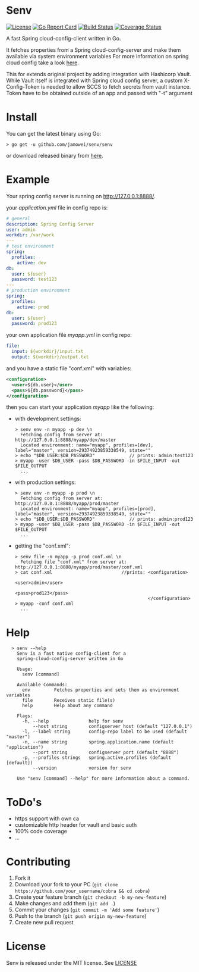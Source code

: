 # Senv

[![License](https://img.shields.io/badge/license-MIT-brightgreen.svg?style=flat-square)](https://github.com/jamowei/senv/blob/master/LICENSE)
[![Go Report Card](https://goreportcard.com/badge/github.com/jamowei/senv)](https://goreportcard.com/report/github.com/jamowei/senv)
[![Build Status](https://travis-ci.org/jamowei/senv.svg?branch=master)](https://travis-ci.org/jamowei/senv)
[![Coverage Status](https://coveralls.io/repos/github/jamowei/senv/badge.svg?branch=master)](https://coveralls.io/github/jamowei/senv?branch=master)

A fast Spring cloud-config-client written in Go.
 
It fetches properties from a Spring cloud-config-server
and make them available via system environment variables
For more information on spring cloud config take a look [here](https://cloud.spring.io/spring-cloud-config/).

This for extends original project by adding integration with Hashicorp Vault. While Vault itself is integrated with Spring cloud config server, a custom X-Config-Token is needed to allow SCCS to fetch secrets from vault instance. Token have to be obtained outside of an app and passed with "-t" argument

# Install

You can get the latest binary using Go:

`> go get -u github.com/jamowei/senv/senv`

or download released binary from [here](https://github.com/jamowei/senv/releases/latest).

# Example

Your spring config server is running on http://127.0.0.1:8888/.

your *application.yml* file in config repo is:
```yaml
# general
description: Spring Config Server
user: admin
workdir: /var/work
---
# test environment
spring:
  profiles:
    active: dev
db:
  user: ${user}
  password: test123
---
# production environment
spring:
  profiles:
    active: prod
db:
  user: ${user}
  password: prod123
```

your own application file *myapp.yml* in config repo:
```yaml
file:
  input: ${workdir}/input.txt
  output: ${workdir}/output.txt
```

and you have a static file "conf.xml" with variables:
```xml
<configuration>
  <user>${db.user}</user>
  <pass>${db.password}</pass>
</configuration>
```

then you can start your application *myapp* like the following:
* with development settings:
    ```
    > senv env -n myapp -p dev \n
      Fetching config from server at: http://127.0.0.1:8888/myapp/dev/master
      Located environment: name="myapp", profiles=[dev], label="master", version=29374923859338549, state=""
    > echo "$DB_USER:$DB_PASSWORD"             // prints: admin:test123
    > myapp -user $DB_USER -pass $DB_PASSWORD -in $FILE_INPUT -out $FILE_OUTPUT
      ...
    ```
* with production settings:
    ```
    > senv env -n myapp -p prod \n
      Fetching config from server at: http://127.0.0.1:8888/myapp/prod/master
      Located environment: name="myapp", profiles=[prod], label="master", version=29374923859338549, state=""
    > echo "$DB_USER:$DB_PASSWORD"             // prints: admin:prod123
    > myapp -user $DB_USER -pass $DB_PASSWORD -in $FILE_INPUT -out $FILE_OUTPUT
      ...
    ```
* getting the "conf.xml":
    ```
    > senv file -n myapp -p prod conf.xml \n
      Fetching file "conf.xml" from server at: http://127.0.0.1:8888/myapp/prod/master/conf.xml
    > cat conf.xml                          //prints: <configuration>
                                                        <user>admin</user>
                                                        <pass>prod123</pass>
                                                      </configuration>
    > myapp -conf conf.xml
      ...
    ```
    
# Help

```
  > senv --help 
    Senv is a fast native config-client for a
    spring-cloud-config-server written in Go
    
    Usage:
      senv [command]
    
    Available Commands:
      env         Fetches properties and sets them as environment variables
      file        Receives static file(s)
      help        Help about any command
    
    Flags:
      -h, --help               help for senv
          --host string        configserver host (default "127.0.0.1")
      -l, --label string       config-repo label to be used (default "master")
      -n, --name string        spring.application.name (default "application")
          --port string        configserver port (default "8888")
      -p, --profiles strings   spring.active.profiles (default [default])
          --version            version for senv
    
    Use "senv [command] --help" for more information about a command.
```
# ToDo's

* https support with own ca
* customizable http header for vault and basic auth
* 100% code coverage
* ...

# Contributing

1. Fork it
2. Download your fork to your PC (`git clone https://github.com/your_username/cobra && cd cobra`)
3. Create your feature branch (`git checkout -b my-new-feature`)
4. Make changes and add them (`git add .`)
5. Commit your changes (`git commit -m 'Add some feature'`)
6. Push to the branch (`git push origin my-new-feature`)
7. Create new pull request

# License

Senv is released under the MIT license. See [LICENSE](https://github.com/jamowei/senv/blob/master/LICENSE)